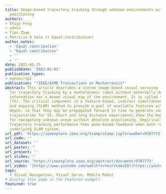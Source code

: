 ```yaml
---
title: Image-based trajectory tracking through unknown environments without absolute
  positioning
authors:
- Shiyu Feng
- admin
- Yipu Zhao
- Patricio A Vela († Equal Contribution)
author_notes:
  - 'Equal contribution'
  - 'Equal contribution'
  - ''
  - ''
date: 2022-05-15
publishDate: '2022-01-01'
publication_types:
- manuscript
publication: '*IEEE/ASME Transactions on Mechatronics*'
abstract: This article describes a stereo image-based visual servoing (VS) system
  for trajectory tracking by a nonholonomic robot without externally derived pose
  information nor a known visual map of the environment. It is called trajectory servoing
  (TS). The critical component is a feature-based, indirect simultaneous localization
  and mapping (SLAM) method to provide a pool of available features with estimated
  depth, so that they may be propagated forward in time to generate image feature
  trajectories for VS. Short and long distance experiments show the benefits of TS
  for navigating unknown areas without absolute positioning. Empirically, TS has better
  trajectory tracking performance than pose-based feedback when both rely on the same
  underlying SLAM system.
url_pdf: 'https://ieeexplore.ieee.org/stamp/stamp.jsp?arnumber=9787773'
url_code: ''
url_dataset: ''
url_poster: ''
url_project: ''
url_slides: ''
url_source: 'https://ieeexplore.ieee.org/abstract/document/9787773'
url_video: '[https://www.youtube.com/watch?v=YourVideoID](https://youtu.be/BkNcFxnYUeA)'
tags:
  - Visual Navigation, Visual Servo, Mobile Robot
# Display this page in the Featured widget?
featured: true
---
```

